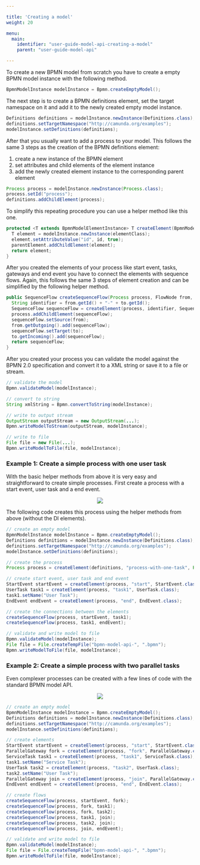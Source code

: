 ```yaml
---

title: 'Creating a model'
weight: 20

menu:
  main:
    identifier: "user-guide-model-api-creating-a-model"
    parent: "user-guide-model-api"

---
```


To create a new BPMN model from scratch you have to create a empty BPMN model instance with the following method.

```java
BpmnModelInstance modelInstance = Bpmn.createEmptyModel();
```

The next step is to create a BPMN definitions element, set the target namespace on it and add it
to the newly created empty model instance.

```java
Definitions definitions = modelInstance.newInstance(Definitions.class);
definitions.setTargetNamespace("http://camunda.org/examples");
modelInstance.setDefinitions(definitions);
```

After that you usually want to add a process to your model. This follows
the same 3 steps as the creation of the BPMN definitions element:

1. create a new instance of the BPMN element
2. set attributes and  child elements of the element instance
3. add the newly created element instance to the corresponding parent element

```java
Process process = modelInstance.newInstance(Process.class);
process.setId("process");
definitions.addChildElement(process);
```

To simplify this repeating procedure you can use a helper method like this one.

```java
protected <T extends BpmnModelElementInstance> T createElement(BpmnModelElementInstance parentElement, String id, Class<T> elementClass) {
  T element = modelInstance.newInstance(elementClass);
  element.setAttributeValue("id", id, true);
  parentElement.addChildElement(element);
  return element;
}
```

After you created the elements of your process like start event, tasks, gateways and end event you have to connect
the elements with sequence flows. Again, this follows the same 3 steps of element creation and can be simplified by the
following helper method.

```java
public SequenceFlow createSequenceFlow(Process process, FlowNode from, FlowNode to) {
  String identifier = from.getId() + "-" + to.getId();
  SequenceFlow sequenceFlow = createElement(process, identifier, SequenceFlow.class);
  process.addChildElement(sequenceFlow);
  sequenceFlow.setSource(from);
  from.getOutgoing().add(sequenceFlow);
  sequenceFlow.setTarget(to);
  to.getIncoming().add(sequenceFlow);
  return sequenceFlow;
}
```

After you created your process you can validate the model against the BPMN 2.0 specification and convert it to
a XML string or save it to a file or stream.

```java
// validate the model
Bpmn.validateModel(modelInstance);

// convert to string
String xmlString = Bpmn.convertToString(modelInstance);

// write to output stream
OutputStream outputStream = new OutputStream(...);
Bpmn.writeModelToStream(outputStream, modelInstance);

// write to file
File file = new File(...);
Bpmn.writeModelToFile(file, modelInstance);
```

### Example 1: Create a simple process with one user task

With the basic helper methods from above it is very easy and straightforward to create simple processes. First create a
process with a start event, user task and a end event.

<center><img class="img-responsive" src="ref:asset:/guides/user-guide/assets/img/bpmn-model-api-simple-process.png" /></center>

The following code creates this process using the helper methods from above (without the DI elements).

```java
// create an empty model
BpmnModelInstance modelInstance = Bpmn.createEmptyModel();
Definitions definitions = modelInstance.newInstance(Definitions.class);
definitions.setTargetNamespace("http://camunda.org/examples");
modelInstance.setDefinitions(definitions);

// create the process
Process process = createElement(definitions, "process-with-one-task", Process.class);

// create start event, user task and end event
StartEvent startEvent = createElement(process, "start", StartEvent.class);
UserTask task1 = createElement(process, "task1", UserTask.class);
task1.setName("User Task");
EndEvent endEvent = createElement(process, "end", EndEvent.class);

// create the connections between the elements
createSequenceFlow(process, startEvent, task1);
createSequenceFlow(process, task1, endEvent);

// validate and write model to file
Bpmn.validateModel(modelInstance);
File file = File.createTempFile("bpmn-model-api-", ".bpmn");
Bpmn.writeModelToFile(file, modelInstance);
```

### Example 2: Create a simple process with two parallel tasks

Even complexer processes can be created with a few lines of code with the standard BPMN model API.

<center><img class="img-responsive" src="ref:asset:/guides/user-guide/assets/img/bpmn-model-api-parallel-gateway.png" /></center>

```java
// create an empty model
BpmnModelInstance modelInstance = Bpmn.createEmptyModel();
Definitions definitions = modelInstance.newInstance(Definitions.class);
definitions.setTargetNamespace("http://camunda.org/examples");
modelInstance.setDefinitions(definitions);

// create elements
StartEvent startEvent = createElement(process, "start", StartEvent.class);
ParallelGateway fork = createElement(process, "fork", ParallelGateway.class);
ServiceTask task1 = createElement(process, "task1", ServiceTask.class);
task1.setName("Service Task");
UserTask task2 = createElement(process, "task2", UserTask.class);
task2.setName("User Task");
ParallelGateway join = createElement(process, "join", ParallelGateway.class);
EndEvent endEvent = createElement(process, "end", EndEvent.class);

// create flows
createSequenceFlow(process, startEvent, fork);
createSequenceFlow(process, fork, task1);
createSequenceFlow(process, fork, task2);
createSequenceFlow(process, task1, join);
createSequenceFlow(process, task2, join);
createSequenceFlow(process, join, endEvent);

// validate and write model to file
Bpmn.validateModel(modelInstance);
File file = File.createTempFile("bpmn-model-api-", ".bpmn");
Bpmn.writeModelToFile(file, modelInstance);
```
